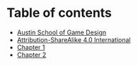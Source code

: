 # Table of contents

* [Austin School of Game Design](README.md)
* [Attribution-ShareAlike 4.0 International](license.md)
* [Chapter 1](chapter-1.md)
* [Chapter 2](chapter-2.md)

